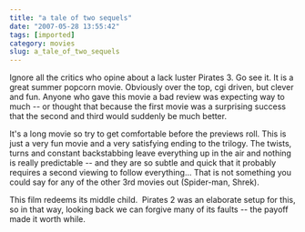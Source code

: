 ```yaml
---
title: "a tale of two sequels"
date: "2007-05-28 13:55:42"
tags: [imported]
category: movies
slug: a_tale_of_two_sequels
---
```

	
Ignore all the critics who opine about a lack luster Pirates 3.  Go see it.  It is a great summer popcorn movie.  Obviously over the top, cgi driven, but clever and fun.  Anyone who gave this movie a bad review was expecting way to much -- or thought that because the first movie was a surprising success that the second and third would suddenly be much better.

It's a long movie so try to get comfortable before the previews roll.  This is just a very fun movie and a very satisfying ending to the trilogy.  The twists, turns and constant backstabbing leave everything up in the air and nothing is really predictable -- and they are so subtle and quick that it probably requires a second viewing to follow everything... That is not something you could say for any of the other 3rd movies out (Spider-man, Shrek).

This film redeems its middle child.  Pirates 2 was an elaborate setup for this, so in that way, looking back we can forgive many of its faults -- the payoff made it worth while.
